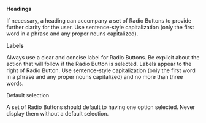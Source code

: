 **Headings**

If necessary, a heading can accompany a set of Radio Buttons to provide further clarity for the user. Use sentence-style capitalization (only the first word in a phrase and any proper nouns capitalized). 

**Labels** 

Always use a clear and concise label for Radio Buttons. Be explicit about the action that will follow if the Radio Button is selected. Labels appear to the right of Radio Button. Use sentence-style capitalization (only the first word in a phrase and any proper nouns capitalized) and no more than three words. 

Default selection

A set of Radio Buttons should default to having one option selected. Never display them without a default selection.

